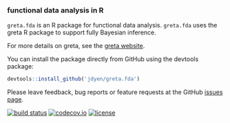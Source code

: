 ### functional data analysis in R

`greta.fda` is an R package for functional data analysis. `greta.fda` uses the greta R package to support fully Bayesian inference.

For more details on greta, see the [greta website](https://greta-dev.github.io/greta/).

You can install the package directly from GitHub using the devtools package:

``` r
devtools::install_github('jdyen/greta.fda')
```

Please leave feedback, bug reports or feature requests at the GitHub [issues page](https://github.com/jdyen/greta.fda/issues). 

[![build status](https://travis-ci.org/jdyen/greta.fda.svg?branch=master)](https://travis-ci.org/jdyen/greta.fda) [![codecov.io](https://codecov.io/github/jdyen/greta.fda/coverage.svg?branch=master)](https://codecov.io/github/jdyen/greta.fda?branch=master) [![license](https://img.shields.io/badge/License-Apache%202.0-blue.svg)](https://opensource.org/licenses/Apache-2.0)
 
